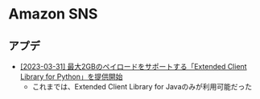 # Amazon SNS

## アプデ

- [[2023-03-31] 最大2GBのペイロードをサポートする「Extended Client Library for Python」を提供開始](https://aws.amazon.com/jp/about-aws/whats-new/2023/03/amazon-sns-extended-client-library-python/)
  - これまでは、Extended Client Library for Javaのみが利用可能だった